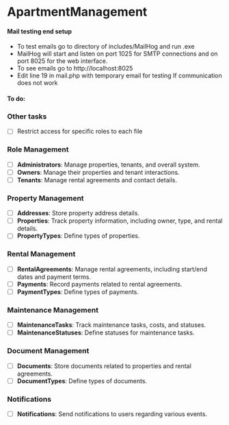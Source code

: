 ﻿# ApartmentManagement

#### Mail testing end setup

- To test emails go to directory of includes/MailHog and run .exe
- MailHog will start and listen on port 1025 for SMTP connections and on port 8025 for the web interface.
- To see emails go to http://localhost:8025
- Edit line 19 in mail.php with temporary email for testing If communication does not work


#### To do:

### Other tasks
- [ ] Restrict access for specific roles to each file

### Role Management
- [ ] **Administrators**: Manage properties, tenants, and overall system.
- [ ] **Owners**: Manage their properties and tenant interactions.
- [ ] **Tenants**: Manage rental agreements and contact details.

### Property Management
- [ ] **Addresses**: Store property address details.
- [ ] **Properties**: Track property information, including owner, type, and rental details.
- [ ] **PropertyTypes**: Define types of properties.

### Rental Management
- [ ] **RentalAgreements**: Manage rental agreements, including start/end dates and payment terms.
- [ ] **Payments**: Record payments related to rental agreements.
- [ ] **PaymentTypes**: Define types of payments.

### Maintenance Management
- [ ] **MaintenanceTasks**: Track maintenance tasks, costs, and statuses.
- [ ] **MaintenanceStatuses**: Define statuses for maintenance tasks.

### Document Management
- [ ] **Documents**: Store documents related to properties and rental agreements.
- [ ] **DocumentTypes**: Define types of documents.

### Notifications
- [ ] **Notifications**: Send notifications to users regarding various events.
